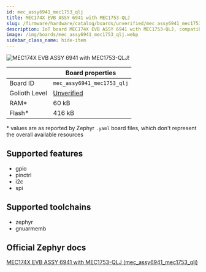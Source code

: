 ```yaml
---
id: mec_assy6941_mec1753_qlj
title: MEC174X EVB ASSY 6941 with MEC1753-QLJ
slug: /firmware/hardware/catalog/boards/unverified/mec_assy6941_mec1753_qlj
description: IoT board MEC174X EVB ASSY 6941 with MEC1753-QLJ, compatible with Golioth at unverified level.
image: /img/boards/mec_assy6941_mec1753_qlj.webp
sidebar_class_name: hide-item
---
```


[//]: # (This is an auto-generated file, do not edit! Changes to it will be lost upon re-generation)

![MEC174X EVB ASSY 6941 with MEC1753-QLJ!](/img/boards/mec_assy6941_mec1753_qlj.webp "MEC174X EVB ASSY 6941 with MEC1753-QLJ")

|                | Board properties     |
| -------------  | -------------------- |
| Board ID       | `mec_assy6941_mec1753_qlj` |
| Golioth Level  | [Unverified](/firmware/hardware#unverified-boards) |
| RAM*           | 60 kB |
| Flash*         | 416 kB |

\* values are as reported by Zephyr `.yaml` board files, which don't represent the overall available resources



## Supported features

* gpio
* pinctrl
* i2c
* spi

## Supported toolchains

* zephyr
* gnuarmemb

## Official Zephyr docs

[MEC174X EVB ASSY 6941 with MEC1753-QLJ (mec_assy6941_mec1753_qlj)](https://docs.zephyrproject.org/latest/boards/microchip/mec_assy6941/doc/index.html)
